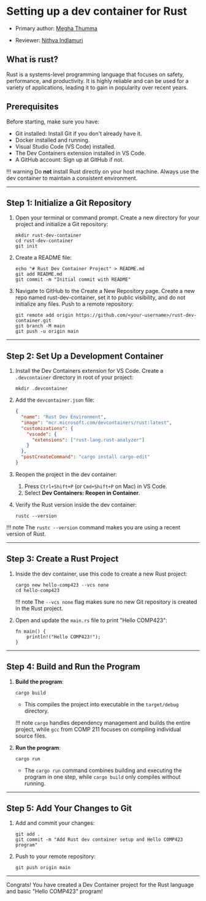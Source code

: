 # Setting up a dev container for Rust

* Primary author: [Megha Thumma](https://github.com/mthumma20)

* Reviewer: [Nithya Indlamuri](https://github.com/nithyaindla)

## What is rust?

Rust is a systems-level programming language that focuses on safety, performance, and productivity. It is highly reliable and can be used for a variety of applications, leading it to gain in popularity over recent years. 


## Prerequisites

Before starting, make sure you have:

- Git installed: Install Git if you don't already have it.
- Docker installed and running.
- Visual Studio Code (VS Code) installed.
- The Dev Containers extension installed in VS Code.
- A GitHub account: Sign up at GitHub if not.

!!! warning
    Do **not** install Rust directly on your host machine. Always use the dev container to maintain a consistent environment.

---

## Step 1: Initialize a Git Repository

1. Open your terminal or command prompt. Create a new directory for your project and initialize a Git repository:

    ```title="Initialize Git Repository"
    mkdir rust-dev-container
    cd rust-dev-container
    git init
    ```

2. Create a README file:

    ```title="Add a README File"
    echo "# Rust Dev Container Project" > README.md
    git add README.md
    git commit -m "Initial commit with README"
    ```

3. Navigate to GitHub to the Create a New Repository page. Create a new repo named rust-dev-container, set it to public visibility, and do not initialize any files. Push to a remote repository:

    ```title="Push to Remote Repository"
    git remote add origin https://github.com/<your-username>/rust-dev-container.git
    git branch -M main
    git push -u origin main
    ```

---

## Step 2: Set Up a Development Container

1. Install the Dev Containers extension for VS Code. Create a `.devcontainer` directory in root of your project:

    ```title="Create Dev Container Directory"
    mkdir .devcontainer
    ```

2. Add the `devcontainer.json` file:

    ```json title=".devcontainer/devcontainer.json"
    {
      "name": "Rust Dev Environment",
      "image": "mcr.microsoft.com/devcontainers/rust:latest",
      "customizations": {
        "vscode": {
          "extensions": ["rust-lang.rust-analyzer"]
        }
      },
      "postCreateCommand": "cargo install cargo-edit"
    }
    ```

3. Reopen the project in the dev container:

    1. Press `Ctrl+Shift+P` (or `Cmd+Shift+P` on Mac) in VS Code.
    2. Select **Dev Containers: Reopen in Container**.

4. Verify the Rust version inside the dev container:

    ```title="Check Rust Version"
    rustc --version
    ```

!!! note
    The `rustc --version` command makes you are using a recent version of Rust.

---

## Step 3: Create a Rust Project

1. Inside the dev container, use this code to create a new Rust project:

    ```title="Create a New Rust Project"
    cargo new hello-comp423 --vcs none
    cd hello-comp423
    ```

    !!! note
        The `--vcs none` flag makes sure no new Git repository is created in the Rust project.

2. Open and update the `main.rs` file to print "Hello COMP423":

    ```title="src/main.rs"
    fn main() {
        println!("Hello COMP423!");
    }
    ```

---

## Step 4: Build and Run the Program

1. **Build the program**:

    ```title="Build the Program"
    cargo build
    ```

    - This compiles the project into executable in the `target/debug` directory.

    !!! note
        `cargo` handles dependency management and builds the entire project, while `gcc` from COMP 211 focuses on compiling individual source files.

2. **Run the program**:

    ```title="Run the Program"
    cargo run
    ```

    - The `cargo run` command combines building and executing the program in one step, while `cargo build` only compiles without running.


---

## Step 5: Add Your Changes to Git

1. Add and commit your changes:

    ```title="Add and Commit Changes"
    git add .
    git commit -m "Add Rust dev container setup and Hello COMP423 program"
    ```

2. Push to your remote repository:

    ```title="Push Changes to Remote Repository"
    git push origin main
    ```

---

Congrats! You have created a Dev Container project for the Rust language and basic "Hello COMP423" program! 


